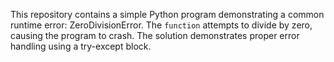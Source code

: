 This repository contains a simple Python program demonstrating a common runtime error: ZeroDivisionError.  The `function` attempts to divide by zero, causing the program to crash.  The solution demonstrates proper error handling using a try-except block.